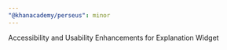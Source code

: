 ```yaml
---
"@khanacademy/perseus": minor
---
```


Accessibility and Usability Enhancements for Explanation Widget
